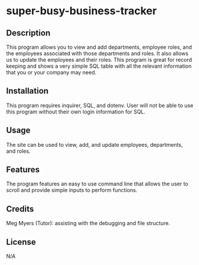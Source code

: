 # super-busy-business-tracker

## Description

This program allows you to view and add departments, employee roles, and the employees associated with those departments and roles. It also allows us to update the employees and their roles. This program is great for record keeping and shows a very simple SQL table with all the relevant information that you or your company may need.

## Installation

This program requires inquirer, SQL, and dotenv. User will not be able to use this program without their own login information for SQL. 

## Usage

The site can be used to view, add, and update employees, departments, and roles.

## Features

The program features an easy to use command line that allows the user to scroll and provide simple inputs to perform functions.

## Credits
 
Meg Myers (Tutor): assisting with the debugging and file structure. 

## License

N/A